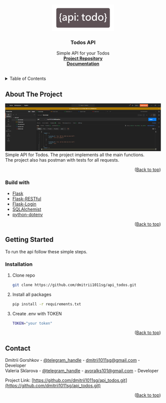 <div id="top"></div>

<br />
<div align="center">
  <a href="https://github.com/dmitrii1011sg/api_todos.git">
    <img src="doc/logo.png" alt="Logo" width="200" style="margin-top: 30px;">
  </a>

<h3 align="center">Todos API</h3>

  <p align="center">
    Simple API for your Todos
    <br />
    <a href="https://github.com/dmitrii1011sg/api_todos.git"><strong>Project Repository</strong></a>
<br />
    <a href="https://app.archbee.com/doc/tgUnpYVDk_lTK3Rd465Qm/uoBgIMzG1Xd0nmN-yJAsV"><strong>Documentation</strong></a>
    <br />
    <br />
  </p>
</div>



<!-- TABLE OF CONTENTS -->
<details>
  <summary>Table of Contents</summary>
  <ol>
    <li>
      <a href="#about-the-project">About The Project</a>
      <ul>
        <li><a href="#built-with">Built With</a></li>
      </ul>
    </li>
    <li>
      <a href="#getting-started">Getting Started</a>
      <ul>
        <li><a href="#installation">Installation</a></li>
      </ul>
    </li>
    <li><a href="#contact">Contact</a></li>
  </ol>
</details>



<!-- ABOUT THE PROJECT -->

## About The Project

<img src="doc/img1.png" alt="screen postman">
Simple API for Todos. The project implements all the main functions. </br>
The project also has postman with tests for all requests.
<p align="right">(<a href="#top">Back to top</a>)</p>

### Build with

* [Flask](https://pypi.org/project/Flask/)
* [Flask-RESTful](https://pypi.org/project/Flask-RESTful/)
* [Flask-Login](https://pypi.org/project/Flask-Login/)
* [SQLAlchemist](https://pypi.org/project/SQLAlchemy/)
* [python-dotenv](https://pypi.org/project/python-dotenv/)

<p align="right">(<a href="#top">Back to top</a>)</p>



<!-- GETTING STARTED -->

## Getting Started

To run the api follow these simple steps.

### Installation

1. Clone repo
   ```sh
   git clone https://github.com/dmitrii1011sg/api_todos.git
   ```
2. Install all packages
   ```sh
   pip install -r requirements.txt
   ```
3. Create .env with TOKEN
   ```sh
   TOKEN="your token"
   ```

<p align="right">(<a href="#top">Back to top</a>)</p>

<!-- CONTACT -->

## Contact

Dmitrii Gorshkov - [@telegram_handle](https://t.me/dmitrii1011) - dmitrii1011sg@gmail.com - Developer </br>
Valeria Sklarova - [@telegram_handle](https://t.me/chuuiqs) - avoralks101@gmail.com - Developer

Project Link: [https://github.com/dmitrii1011sg/api_todos.git](https://github.com/dmitrii1011sg/api_todos.git)

<p align="right">(<a href="#top">Back to top</a>)</p>

[product-screenshot1]: doc/img1.png